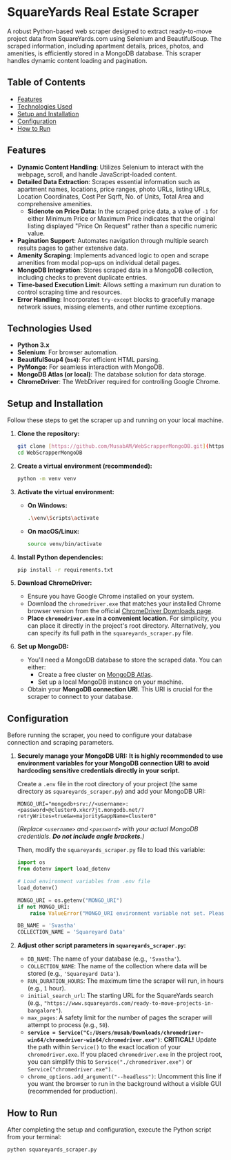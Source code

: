 # SquareYards Real Estate Scraper

A robust Python-based web scraper designed to extract ready-to-move project data from SquareYards.com using Selenium and BeautifulSoup. The scraped information, including apartment details, prices, photos, and amenities, is efficiently stored in a MongoDB database. This scraper handles dynamic content loading and pagination.

## Table of Contents

-   [Features](#features)
-   [Technologies Used](#technologies-used)
-   [Setup and Installation](#setup-and-installation)
-   [Configuration](#configuration)
-   [How to Run](#how-to-run)

## Features

* **Dynamic Content Handling**: Utilizes Selenium to interact with the webpage, scroll, and handle JavaScript-loaded content.
* **Detailed Data Extraction**: Scrapes essential information such as apartment names, locations, price ranges, photo URLs, listing URLs, Location Coordinates, Cost Per Sqrft, No. of Units, Total Area and comprehensive amenities.
     * **Sidenote on Price Data**: In the scraped price data, a value of `-1` for either Minimum Price or Maximum Price indicates that the original listing displayed "Price On Request" rather than a specific numeric value.
* **Pagination Support**: Automates navigation through multiple search results pages to gather extensive data.
* **Amenity Scraping**: Implements advanced logic to open and scrape amenities from modal pop-ups on individual detail pages.
* **MongoDB Integration**: Stores scraped data in a MongoDB collection, including checks to prevent duplicate entries.
* **Time-based Execution Limit**: Allows setting a maximum run duration to control scraping time and resources.
* **Error Handling**: Incorporates `try-except` blocks to gracefully manage network issues, missing elements, and other runtime exceptions.

## Technologies Used

* **Python 3.x**
* **Selenium**: For browser automation.
* **BeautifulSoup4 (`bs4`)**: For efficient HTML parsing.
* **PyMongo**: For seamless interaction with MongoDB.
* **MongoDB Atlas (or local)**: The database solution for data storage.
* **ChromeDriver**: The WebDriver required for controlling Google Chrome.

## Setup and Installation

Follow these steps to get the scraper up and running on your local machine.

1.  **Clone the repository:**

    ```bash
    git clone [https://github.com/MusabAM/WebScrapperMongoDB.git](https://github.com/MusabAM/WebScrapperMongoDB.git)
    cd WebScrapperMongoDB
    ```
    
2.  **Create a virtual environment (recommended):**

    ```bash
    python -m venv venv
    ```

3.  **Activate the virtual environment:**

    * **On Windows:**
        ```bash
        .\venv\Scripts\activate
        ```
    * **On macOS/Linux:**
        ```bash
        source venv/bin/activate
        ```

4.  **Install Python dependencies:**

    ```bash
    pip install -r requirements.txt
    ```

5.  **Download ChromeDriver:**
    * Ensure you have Google Chrome installed on your system.
    * Download the `chromedriver.exe` that matches your installed Chrome browser version from the official [ChromeDriver Downloads page](https://chromedriver.chromium.org/downloads).
    * **Place `chromedriver.exe` in a convenient location.** For simplicity, you can place it directly in the project's root directory. Alternatively, you can specify its full path in the `squareyards_scraper.py` file.

6.  **Set up MongoDB:**
    * You'll need a MongoDB database to store the scraped data. You can either:
        * Create a free cluster on [MongoDB Atlas](https://www.mongodb.com/cloud/atlas).
        * Set up a local MongoDB instance on your machine.
    * Obtain your **MongoDB connection URI**. This URI is crucial for the scraper to connect to your database.

## Configuration

Before running the scraper, you need to configure your database connection and scraping parameters.

1.  **Securely manage your MongoDB URI:**
    **It is highly recommended to use environment variables for your MongoDB connection URI to avoid hardcoding sensitive credentials directly in your script.**

    Create a `.env` file in the root directory of your project (the same directory as `squareyards_scraper.py`) and add your MongoDB URI:

    ```
    MONGO_URI="mongodb+srv://<username>:<password>@cluster0.xkcr7jt.mongodb.net/?retryWrites=true&w=majority&appName=Cluster0"
    ```
    *(Replace `<username>` and `<password>` with your actual MongoDB credentials. **Do not include angle brackets.**)*

    Then, modify the `squareyards_scraper.py` file to load this variable:
    ```python
    import os
    from dotenv import load_dotenv

    # Load environment variables from .env file
    load_dotenv()

    MONGO_URI = os.getenv("MONGO_URI")
    if not MONGO_URI:
        raise ValueError("MONGO_URI environment variable not set. Please create a .env file.")

    DB_NAME = 'Svastha'
    COLLECTION_NAME = 'Squareyard Data'
    ```

2.  **Adjust other script parameters in `squareyards_scraper.py`:**

    * `DB_NAME`: The name of your database (e.g., `'Svastha'`).
    * `COLLECTION_NAME`: The name of the collection where data will be stored (e.g., `'Squareyard Data'`).
    * `RUN_DURATION_HOURS`: The maximum time the scraper will run, in hours (e.g., `1` hour).
    * `initial_search_url`: The starting URL for the SquareYards search (e.g., `"https://www.squareyards.com/ready-to-move-projects-in-bangalore"`).
    * `max_pages`: A safety limit for the number of pages the scraper will attempt to process (e.g., `50`).
    * **`service = Service("C:/Users/musab/Downloads/chromedriver-win64/chromedriver-win64/chromedriver.exe")`**: **CRITICAL!** Update the path within `Service()` to the exact location of your `chromedriver.exe`. If you placed `chromedriver.exe` in the project root, you can simplify this to `Service("./chromedriver.exe")` or `Service("chromedriver.exe")`.
    * `chrome_options.add_argument("--headless")`: Uncomment this line if you want the browser to run in the background without a visible GUI (recommended for production).

## How to Run

After completing the setup and configuration, execute the Python script from your terminal:

```bash
python squareyards_scraper.py
